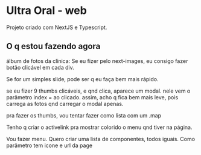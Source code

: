 # Ultra Oral - web

Projeto criado com NextJS e Typescript.

## O q estou fazendo agora

álbum de fotos da clínica:
Se eu fizer pelo next-images, eu consigo fazer botão clicável em cada div.

Se for um simples slide, pode ser q eu faça bem mais rápido.

se eu fizer 9 thumbs clicáveis, e qnd clica, aparece um modal. nele vem o parâmetro index = ao clicado. assim, acho q fica bem mais leve, pois carrega as fotos qnd carregar o modal apenas.

pra fazer os thumbs, vou tentar fazer como lista com um .map

Tenho q criar o activelink pra mostrar colorido o menu qnd tiver na página.

Vou fazer menu. Quero criar uma lista de componentes, todos iguais. Como parämetro tem icone e url da page

